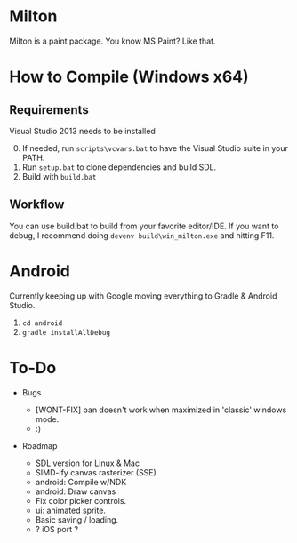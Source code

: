 Milton
======

Milton is a paint package. You know MS Paint? Like that.

How to Compile (Windows x64)
============================

Requirements
------------
Visual Studio 2013 needs to be installed

0. If needed, run `scripts\vcvars.bat` to have the Visual Studio suite in your PATH.
1. Run `setup.bat` to clone dependencies and build SDL.
2. Build with `build.bat`

Workflow
--------

You can use build.bat to build from your favorite editor/IDE. If you want to
debug, I recommend doing `devenv build\win_milton.exe` and hitting F11.

Android
=======
Currently keeping up with Google moving everything to Gradle & Android Studio.

1. `cd android`
2. `gradle installAllDebug`


To-Do
=====

* Bugs
    * [WONT-FIX] pan doesn't work when maximized in 'classic' windows mode.
    * :)

* Roadmap
    * SDL version for Linux & Mac
    * SIMD-ify canvas rasterizer (SSE)
    * android: Compile w/NDK
    * android: Draw canvas
    * Fix color picker controls.
    * ui: animated sprite.
    * Basic saving / loading.
    * ? iOS port ?

